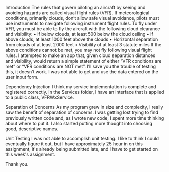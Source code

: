 Introduction
The rules that govern piloting an aircraft by seeing and avoiding hazards are called visual flight rules (VFR). If meteorological conditions, primarily clouds, don’t allow safe visual avoidance, pilots must use instruments to navigate following instrument flight rules.
To fly under VFR, you must be able to fly the aircraft with the following cloud clearance and visibility:
•	If below clouds, at least 500 below the cloud ceiling
•	If above clouds, at least 1000 feet above the clouds
•	Horizontal separation from clouds of at least 2000 feet
•	Visibility of at least 3 statute miles
If the above conditions cannot be met, you may not fly following visual flight rules. I attempted to make an app that, given cloud separation distances and visibility, would return a simple statement of either “VFR conditions are met” or “VFR conditions are NOT met”. I’ll save you the trouble of testing this, it doesn’t work. I was not able to get and use the data entered on the user input form.

Dependency Injection
I think my service implementation is complete and registered correctly. In the Services folder, I have an interface that is applied to a public class, VFRWxService.

Separation of Concerns
As my program grew in size and complexity, I really saw the benefit of separation of concerns. I was getting lost trying to find previously written code and, as I wrote new code, I spent more time thinking about where to put it. I also started putting more thought into choosing good, descriptive names. 

Unit Testing
I was not able to accomplish unit testing. I like to think I could eventually figure it out, but I have approximately 25 hour in on this assignment, it's already being submitted late, and I have to get started on this week's assignment.

Thank you.
